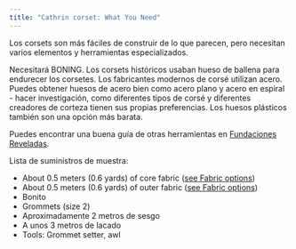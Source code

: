 ```yaml
---
title: "Cathrin corset: What You Need"
---
```


Los corsets son más fáciles de construir de lo que parecen, pero necesitan varios elementos y herramientas especializados.

Necesitará BONING. Los corsets históricos usaban hueso de ballena para endurecer los corsetes. Los fabricantes modernos de corsé utilizan acero. Puedes obtener huesos de acero bien como acero plano y acero en espiral - hacer investigación, como diferentes tipos de corsé y diferentes creadores de corteza tienen sus propias preferencias. Los huesos plásticos también son una opción más barata.

Puedes encontrar una buena guía de otras herramientas en [Fundaciones Reveladas](https://foundationsrevealed.com/).

Lista de suministros de muestra:

- About 0.5 meters (0.6 yards) of core fabric ([see Fabric options](/docs/patterns/cathrin/fabric))
- About 0.5 meters (0.6 yards) of outer fabric ([see Fabric options](/docs/patterns/cathrin/fabric))
- Bonito
- Grommets (size 2)
- Aproximadamente 2 metros de sesgo
- A unos 3 metros de lacado
- Tools: Grommet setter, awl

